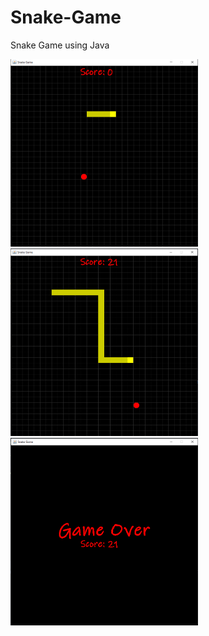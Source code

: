 # Snake-Game

Snake Game using Java

<div class="images" float="left">
  <img src="https://github.com/Adhouma/Snake-Game/blob/main/images/capture1.png" width="300" height="300">
  <img src="https://github.com/Adhouma/Snake-Game/blob/main/images/capture2.png" width="300" height="300">
  <img src="https://github.com/Adhouma/Snake-Game/blob/main/images/capture3.png" width="300" height="300">
</div>
